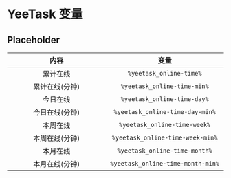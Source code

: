 # YeeTask 变量

## Placeholder

|    内容    |                变量                 |
|:--------:|:---------------------------------:|
|   累计在线   |      `%yeetask_online-time%`      |
| 累计在线(分钟) |    `%yeetask_online-time-min%`    |
|   今日在线   |    `%yeetask_online-time-day%`    |
| 今日在线(分钟) |  `%yeetask_online-time-day-min%`  |
|   本周在线   |   `%yeetask_online-time-week%`    |
| 本周在线(分钟) | `%yeetask_online-time-week-min%`  |
|   本月在线   |   `%yeetask_online-time-month%`   |
| 本月在线(分钟) | `%yeetask_online-time-month-min%` |

<style>
table {
    width: 100%;
}
th, td {
    width: 350px;
}
</style>
